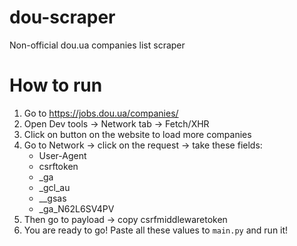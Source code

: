 # dou-scraper
Non-official dou.ua companies list scraper

# How to run
1. Go to https://jobs.dou.ua/companies/
2. Open Dev tools -> Network tab -> Fetch/XHR
3. Click on button on the website to load more companies
4. Go to Network -> click on the request -> take these fields:
   - User-Agent
   - csrftoken
   - _ga
   - _gcl_au
   - __gsas
   - _ga_N62L6SV4PV
5. Then go to payload -> copy csrfmiddlewaretoken
6. You are ready to go! Paste all these values to `main.py` and run it!
